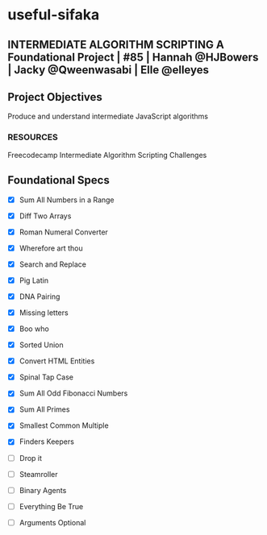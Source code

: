 # useful-sifaka

## INTERMEDIATE ALGORITHM SCRIPTING A Foundational Project | #85 | Hannah @HJBowers | Jacky @Qweenwasabi | Elle @elleyes

## Project Objectives

Produce and understand intermediate JavaScript algorithms

### RESOURCES

Freecodecamp Intermediate Algorithm Scripting Challenges

## Foundational Specs

- [X] Sum All Numbers in a Range
- [X] Diff Two Arrays
- [X] Roman Numeral Converter
- [X] Wherefore art thou
- [X] Search and Replace
- [X] Pig Latin
- [X] DNA Pairing
- [X] Missing letters
- [X] Boo who
- [X] Sorted Union
- [X] Convert HTML Entities
- [X] Spinal Tap Case
- [X] Sum All Odd Fibonacci Numbers
- [X] Sum All Primes
- [X] Smallest Common Multiple
- [X] Finders Keepers
- [ ] Drop it
- [ ] Steamroller
- [ ] Binary Agents
- [ ] Everything Be True
- [ ] Arguments Optional


